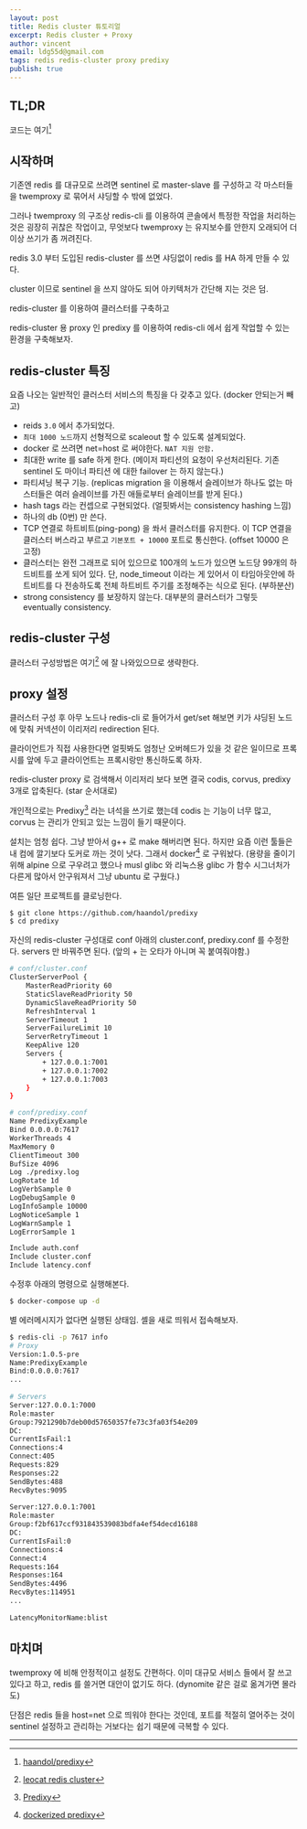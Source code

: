 ```yaml
---
layout: post
title: Redis cluster 튜토리얼
excerpt: Redis cluster + Proxy
author: vincent
email: ldg55d@gmail.com
tags: redis redis-cluster proxy predixy
publish: true
---
```


## TL;DR

코드는 여기[^1]

## 시작하며

기존엔 redis 를 대규모로 쓰려면 sentinel 로 master-slave 를 구성하고 각 마스터들을 twemproxy 로 묶어서 샤딩할 수 밖에 없었다.

그러나 twemproxy 의 구조상 redis-cli 를 이용하여 콘솔에서 특정한 작업을 처리하는 것은 굉장히 귀찮은 작업이고, 무엇보다 twemproxy 는 유지보수를 안한지 오래되어 더 이상 쓰기가 좀 꺼려진다.

redis 3.0 부터 도입된 redis-cluster 를 쓰면 샤딩없이 redis 를 HA 하게 만들 수 있다.

cluster 이므로 sentinel 을 쓰지 않아도 되어 아키텍처가 간단해 지는 것은 덤.

redis-cluster 를 이용하여 클러스터를 구축하고 

redis-cluster 용 proxy 인 predixy 를 이용하여 redis-cli 에서 쉽게 작업할 수 있는 환경을 구축해보자.

## redis-cluster 특징

요즘 나오는 일반적인 클러스터 서비스의 특징을 다 갖추고 있다. (docker 안되는거 빼고)

- reids `3.0` 에서 추가되었다.
- `최대 1000 노드`까지 선형적으로 scaleout 할 수 있도록 설계되었다.
- docker 로 쓰려면 net=host 로 써야한다. `NAT 지원 안함.`
- 최대한 write 를 safe 하게 한다. (메이저 파티션의 요청이 우선처리된다. 기존 sentinel 도 마이너 파티션 에 대한 failover 는 하지 않는다.)
- 파티셔닝 복구 기능. (replicas migration 을 이용해서 슬레이브가 하나도 없는 마스터들은 여러 슬레이브를 가진 애들로부터 슬레이브를 받게 된다.)
- hash tags 라는 컨셉으로 구현되었다. (얼핏봐서는 consistency hashing 느낌)
- 하나의 db (0번) 만 쓴다.
- TCP 연결로 하트비트(ping-pong) 을 쏴서 클러스터를 유지한다. 이 TCP 연결을 클러스터 버스라고 부르고 `기본포트 + 10000` 포트로 통신한다. (offset 10000 은 고정)
- 클러스터는 완전 그래프로 되어 있으므로 100개의 노드가 있으면 노드당 99개의 하드비트를 쏘게 되어 있다. 단, node_timeout 이라는 게 있어서 이 타임아웃안에 하트비트를 다 전송하도록 전체 하트비트 주기를 조정해주는 식으로 된다. (부하분산)
- strong consistency 를 보장하지 않는다. 대부분의 클러스터가 그렇듯 eventually consistency.

## redis-cluster 구성

클러스터 구성방법은 여기[^2] 에 잘 나와있으므로 생략한다.

## proxy 설정

클러스터 구성 후 아무 노드나 redis-cli 로 들어가서 get/set 해보면 키가 샤딩된 노드에 맞춰 커넥션이 이리저리 redirection 된다.

클라이언트가 직접 사용한다면 얼핏봐도 엄청난 오버헤드가 있을 것 같은 일이므로 프록시를 앞에 두고 클라이언트는 프록시랑만 통신하도록 하자.

redis-cluster proxy 로 검색해서 이리저리 보다 보면 결국 codis, corvus, predixy 3개로 압축된다. (star 순서대로)

개인적으로는 Predixy[^3] 라는 녀석을 쓰기로 했는데 codis 는 기능이 너무 많고, corvus 는 관리가 안되고 있는 느낌이 들기 때문이다.

설치는 엄청 쉽다. 그냥 받아서 g++ 로 make 해버리면 된다. 하지만 요즘 이런 툴들은 내 컴에 깔기보다 도커로 까는 것이 낫다. 그래서 docker[^4] 로 구워놨다.
(용량을 줄이기 위해 alpine 으로 구우려고 했으나 musl glibc 와 리눅스용 glibc 가 함수 시그너처가 다른게 많아서 안구워져서 그냥 ubuntu 로 구웠다.)

여튼 일단 프로젝트를 클로닝한다.

```bash
$ git clone https://github.com/haandol/predixy
$ cd predixy
```

자신의 redis-cluster 구성대로 conf 아래의 cluster.conf, predixy.conf 를 수정한다.
servers 만 바꿔주면 된다. (앞의 + 는 오타가 아니며 꼭 붙여줘야함.)

```bash
# conf/cluster.conf
ClusterServerPool {
    MasterReadPriority 60
    StaticSlaveReadPriority 50
    DynamicSlaveReadPriority 50
    RefreshInterval 1
    ServerTimeout 1
    ServerFailureLimit 10
    ServerRetryTimeout 1
    KeepAlive 120
    Servers {
        + 127.0.0.1:7001
        + 127.0.0.1:7002
        + 127.0.0.1:7003
    }
}

# conf/predixy.conf
Name PredixyExample
Bind 0.0.0.0:7617
WorkerThreads 4
MaxMemory 0
ClientTimeout 300
BufSize 4096
Log ./predixy.log
LogRotate 1d
LogVerbSample 0
LogDebugSample 0
LogInfoSample 10000
LogNoticeSample 1
LogWarnSample 1
LogErrorSample 1

Include auth.conf
Include cluster.conf
Include latency.conf
```

수정후 아래의 명령으로 실행해본다.

```bash
$ docker-compose up -d
```

별 에러메시지가 없다면 실행된 상태임. 셸을 새로 띄워서 접속해보자.

```bash
$ redis-cli -p 7617 info
# Proxy
Version:1.0.5-pre
Name:PredixyExample
Bind:0.0.0.0:7617
...
 
# Servers
Server:127.0.0.1:7000
Role:master
Group:7921290b7deb00d57650357fe73c3fa03f54e209
DC:
CurrentIsFail:1
Connections:4
Connect:405
Requests:829
Responses:22
SendBytes:488
RecvBytes:9095
 
Server:127.0.0.1:7001
Role:master
Group:f2bf617ccf931843539083bdfa4ef54decd16188
DC:
CurrentIsFail:0
Connections:4
Connect:4
Requests:164
Responses:164
SendBytes:4496
RecvBytes:114951
...
 
LatencyMonitorName:blist
```

## 마치며

twemproxy 에 비해 안정적이고 설정도 간편하다. 이미 대규모 서비스 들에서 잘 쓰고 있다고 하고, redis 를 쓸거면 대안이 없기도 하다. (dynomite 같은 걸로 옮겨가면 몰라도)

단점은 redis 들을 host=net 으로 띄워야 한다는 것인데, 포트를 적절히 열어주는 것이 sentinel 설정하고 관리하는 거보다는 쉽기 때문에 극복할 수 있다.

----

[^1]: [haandol/predixy](https://github.com/haandol/predixy)
[^2]: [leocat redis cluster](http://blog.leocat.kr/notes/2017/11/07/redis-simple-cluster)
[^3]: [Predixy](https://github.com/joyieldInc/predixy)
[^4]: [dockerized predixy](https://hub.docker.com/r/haandol/predixy/)